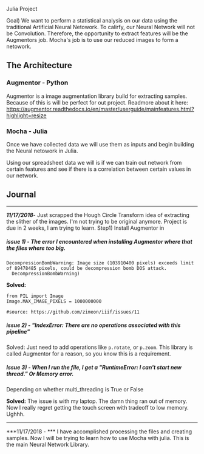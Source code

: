 Julia Project 

Goal) We want to perform a statistical analysis on our data using the traditional Artificial Neural Netowork. To calirfy, our Neural Network will not be Convolution. Therefore, the opportunity to extract features will be the Augmentors job. 
Mocha's job is to use our reduced images to form a netowork. 


## The Architecture

### Augmentor - Python 
Augmentor is a image augmentation library build for extracting samples. Because of this is will be perfect for out project. 
Readmore about it here: https://augmentor.readthedocs.io/en/master/userguide/mainfeatures.html?highlight=resize		

### Mocha - Julia 
Once we have collected data we will use them as inputs and begin building the Neural netowork in Julia. 

Using our spreadsheet data we will is if we can train out network from certain features and see if there is a correlation between certain values in our network. 

## Journal 
---
***11/17/2018***- Just scrapped the Hough Circle Transform idea of extracting the slither of the images. I'm not trying to be original anymore. Project is due in 2 weeks, I am trying to learn. 
Step1) Install Augmentor in 

##### issue 1) - The error I encountered when installing Augmentor where that the files where too big. 

```
DecompressionBombWarning: Image size (103910400 pixels) exceeds limit of 89478485 pixels, could be decompression bomb DOS attack.
  DecompressionBombWarning)
```
**Solved:** 
```
from PIL import Image
Image.MAX_IMAGE_PIXELS = 1000000000

#source: https://github.com/zimeon/iiif/issues/11
```
##### issue 2) - "IndexError: There are no operations associated with this pipeline" 

Solved: Just need to add operations like `p.rotate`, or `p.zoom`. This library is called Augmentor for a reason, so you know this is a requirement. 

##### Issue 3) - When I run the file, I get a "RuntimeError: I can't start new thread." Or Memory error. 

Depending on whether multi_threading is True or False

**Solved:** The issue is with my laptop. The damn thing ran out of memory. Now I really regret getting the touch screen with tradeoff to low memory. Ughhh. 

--- 
***11/17/2018 - *** I have accomplished processing the files and creating samples. Now I will be trying to learn how to use Mocha with julia. This is the main Neural Network Library. 


